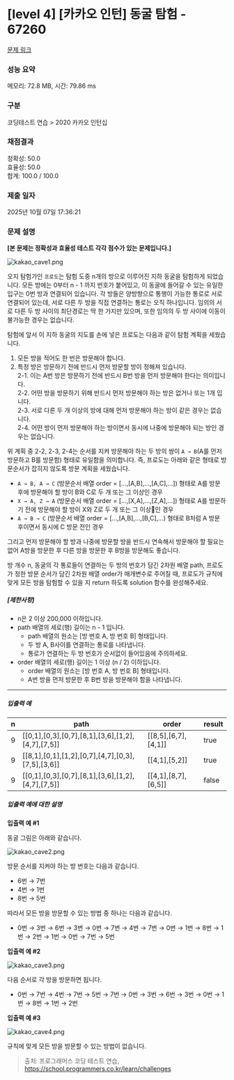 # [level 4] [카카오 인턴] 동굴 탐험 - 67260 

[문제 링크](https://school.programmers.co.kr/learn/courses/30/lessons/67260) 

### 성능 요약

메모리: 72.8 MB, 시간: 79.86 ms

### 구분

코딩테스트 연습 > 2020 카카오 인턴십

### 채점결과

정확성: 50.0<br/>효율성: 50.0<br/>합계: 100.0 / 100.0

### 제출 일자

2025년 10월 07일 17:36:21

### 문제 설명

<p><strong>[본 문제는 정확성과 효율성 테스트 각각 점수가 있는 문제입니다.]</strong></p>

<p><img src="https://grepp-programmers.s3.ap-northeast-2.amazonaws.com/files/production/f21e69f3-58ea-4579-b1ba-636a07dfc38e/kakao_cave1.png" title="" alt="kakao_cave1.png"></p>

<p>오지 탐험가인 <code>프로도</code>는 탐험 도중 n개의 방으로 이루어진 지하 동굴을 탐험하게 되었습니다. 모든 방에는 0부터 n - 1 까지 번호가 붙어있고, 이 동굴에 들어갈 수 있는 유일한 입구는 0번 방과 연결되어 있습니다. 각 방들은 양방향으로 통행이 가능한 통로로 서로 연결되어 있는데, 서로 다른 두 방을 직접 연결하는 통로는 오직 하나입니다. 임의의 서로 다른 두 방 사이의 최단경로는 딱 한 가지만 있으며, 또한 임의의 두 방 사이에 이동이 불가능한 경우는 없습니다.</p>

<p>탐험에 앞서 이 지하 동굴의 지도를 손에 넣은 프로도는 다음과 같이 탐험 계획을 세웠습니다.</p>

<ol>
<li>모든 방을 적어도 한 번은 방문해야 합니다.</li>
<li>특정 방은 방문하기 전에 반드시 먼저 방문할 방이 정해져 있습니다.<br>
2-1. 이는 A번 방은 방문하기 전에 반드시 B번 방을 먼저 방문해야 한다는 의미입니다.<br>
2-2. 어떤 방을 방문하기 위해 반드시 먼저 방문해야 하는 방은 없거나 또는 1개 입니다.<br>
2-3. 서로 다른 두 개 이상의 방에 대해 먼저 방문해야 하는 방이 같은 경우는 없습니다.<br>
2-4. 어떤 방이 먼저 방문해야 하는 방이면서 동시에 나중에 방문해야 되는 방인 경우는 없습니다.<br></li>
</ol>

<p>위 계획 중 2-2, 2-3, 2-4는 순서를 지켜 방문해야 하는 두 방의 쌍이 <code>A → B</code>(A를 먼저 방문하고 B를 방문함) 형태로 유일함을 의미합니다. 즉, 프로도는 아래와 같은 형태로 방문순서가 잡히지 않도록 방문 계획을 세웠습니다.</p>

<ul>
<li><code>A → B, A → C</code> (방문순서 배열 order = [...,[A,B],...,[A,C],...]) 형태로 A를 방문 후에 방문해야 할 방이 B와 C로 두 개 또는 그 이상인 경우</li>
<li><code>X → A, Z → A</code> (방문순서 배열 order = [...,[X,A],...,[Z,A],...]) 형태로 A를 방문하기 전에 방문해야 할 방이 X와 Z로 두 개 또는 그 이상인 경우</li>
<li><code>A → B → C</code> (방문순서 배열 order = [...,[A,B],...,[B,C],...) 형태로 B처럼 A 방문 후이면서 동시에 C 방문 전인 경우<br></li>
</ul>

<p>그리고 먼저 방문해야 할 방과 나중에 방문할 방을 반드시 연속해서 방문해야 할 필요는 없어 A방을 방문한 후 다른 방을 방문한 후 B방을 방문해도 좋습니다.</p>

<p>방 개수 n, 동굴의 각 통로들이 연결하는 두 방의 번호가 담긴 2차원 배열 path, 프로도가 정한 방문 순서가 담긴 2차원 배열 order가 매개변수로 주어질 때, 프로도가 규칙에 맞게 모든 방을 탐험할 수 있을 지 return 하도록 solution 함수를 완성해주세요.</p>

<h5><strong>[제한사항]</strong></h5>

<ul>
<li>n은 2 이상 200,000 이하입니다.</li>
<li>path 배열의 세로(행) 길이는 n - 1 입니다.

<ul>
<li>path 배열의 원소는 [방 번호 A, 방 번호 B] 형태입니다.</li>
<li>두 방 A, B사이를 연결하는 통로를 나타냅니다.</li>
<li>통로가 연결하는 두 방 번호가 순서없이 들어있음에 주의하세요.</li>
</ul></li>
<li>order 배열의 세로(행) 길이는 1 이상 (n / 2) 이하입니다.

<ul>
<li>order 배열의 원소는 [방 번호 A, 방 번호 B] 형태입니다.</li>
<li>A번 방을 먼저 방문한 후 B번 방을 방문해야 함을 나타냅니다.</li>
</ul></li>
</ul>

<hr>

<h5><strong>입출력 예</strong></h5>
<table class="table">
        <thead><tr>
<th>n</th>
<th>path</th>
<th>order</th>
<th>result</th>
</tr>
</thead>
        <tbody><tr>
<td>9</td>
<td>[[0,1],[0,3],[0,7],[8,1],[3,6],[1,2],[4,7],[7,5]]</td>
<td>[[8,5],[6,7],[4,1]]</td>
<td>true</td>
</tr>
<tr>
<td>9</td>
<td>[[8,1],[0,1],[1,2],[0,7],[4,7],[0,3],[7,5],[3,6]]</td>
<td>[[4,1],[5,2]]</td>
<td>true</td>
</tr>
<tr>
<td>9</td>
<td>[[0,1],[0,3],[0,7],[8,1],[3,6],[1,2],[4,7],[7,5]]</td>
<td>[[4,1],[8,7],[6,5]]</td>
<td>false</td>
</tr>
</tbody>
      </table>
<h5><strong>입출력 예에 대한 설명</strong></h5>

<p><strong>입출력 예 #1</strong></p>

<p>동굴 그림은 아래와 같습니다.</p>

<p><img src="https://grepp-programmers.s3.ap-northeast-2.amazonaws.com/files/production/22cc2bc5-f4b4-41d9-b470-a5545e9941f3/kakao_cave2.png" title="" alt="kakao_cave2.png"></p>

<p>방문 순서를 지켜야 하는 방 번호는 다음과 같습니다.</p>

<ul>
<li>6번 → 7번</li>
<li>4번 → 1번</li>
<li>8번 → 5번</li>
</ul>

<p>따라서 모든 방을 방문할 수 있는 방법 중 하나는 다음과 같습니다.</p>

<ul>
<li>0번 → 3번 → 6번 → 3번 → 0번 → 7번 → 4번 → 7번 → 0번 → 1번 → 8번 → 1번 → 2번 → 1번 → 0번 → 7번 → 5번</li>
</ul>

<p><strong>입출력 예 #2</strong></p>

<p><img src="https://grepp-programmers.s3.ap-northeast-2.amazonaws.com/files/production/9ca7fc3c-b85e-4156-b24a-292fcc95e9ef/kakao_cave3.png" title="" alt="kakao_cave3.png"></p>

<p>다음 순서로 각 방을 방문하면 됩니다.</p>

<ul>
<li>0번 → 7번 → 4번 → 7번 → 5번 → 7번 → 0번 → 3번 → 6번 → 3번 → 0번 → 1번 → 8번 → 1번 → 2번</li>
</ul>

<p><strong>입출력 예 #3</strong></p>

<p><img src="https://grepp-programmers.s3.ap-northeast-2.amazonaws.com/files/production/f3b22a5a-3f5a-4159-b28b-3db6b4085b30/kakao_cave4.png" title="" alt="kakao_cave4.png"></p>

<p>규칙에 맞게 모든 방을 방문할 수 있는 방법이 없습니다.</p>


> 출처: 프로그래머스 코딩 테스트 연습, https://school.programmers.co.kr/learn/challenges